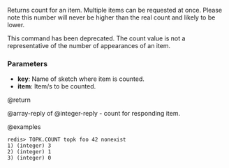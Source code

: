Returns count for an item. 
Multiple items can be requested at once.
Please note this number will never be higher than the real count and likely to be lower.

This command has been deprecated. The count value is not a representative of
the number of appearances of an item.

### Parameters

* **key**: Name of sketch where item is counted.
* **item**: Item/s to be counted.

@return

@array-reply of @integer-reply - count for responding item.

@examples

```
redis> TOPK.COUNT topk foo 42 nonexist
1) (integer) 3
2) (integer) 1
3) (integer) 0
```
